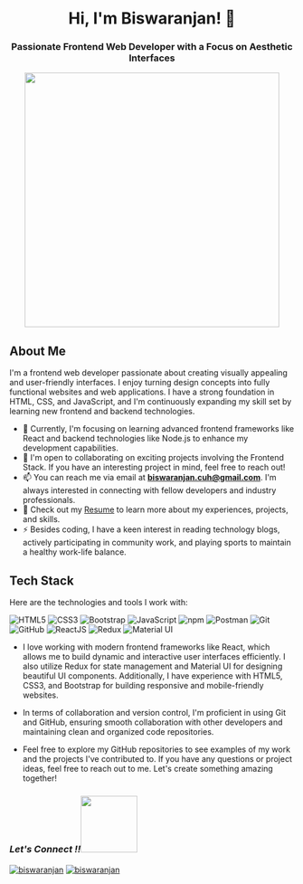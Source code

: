 
<h1 align="center">Hi, I'm Biswaranjan! 👋</h1>
<h3 align='center'>Passionate Frontend Web Developer with a Focus on Aesthetic Interfaces</h3>

<p align="center">
  <img width="450" src="https://camo.githubusercontent.com/992babdffd8c74a1502de375fbdf7e4d54773242/68747470733a2f2f6d656469612e67697068792e636f6d2f6d656469612f53576f536b4e36447854737a71494b4571762f67697068792e676966">
</p>

## About Me

I'm a frontend web developer passionate about creating visually appealing and user-friendly interfaces. I enjoy turning design concepts into fully functional websites and web applications. I have a strong foundation in HTML, CSS, and JavaScript, and I'm continuously expanding my skill set by learning new frontend and backend technologies.

- 🌱 Currently, I'm focusing on learning advanced frontend frameworks like React and backend technologies like Node.js to enhance my development capabilities.
- 👯 I'm open to collaborating on exciting projects involving the Frontend Stack. If you have an interesting project in mind, feel free to reach out!
- 📫 You can reach me via email at **biswaranjan.cuh@gmail.com**. I'm always interested in connecting with fellow developers and industry professionals.
- 📄 Check out my [Resume](https://drive.google.com/file/d/1WX_EeSeWtm9003tkGuPyu_S5doHO1mB1/view?usp=sharing) to learn more about my experiences, projects, and skills.
- ⚡ Besides coding, I have a keen interest in reading technology blogs, actively participating in community work, and playing sports to maintain a healthy work-life balance.

## Tech Stack

Here are the technologies and tools I work with:

<p>
  <img src="https://img.shields.io/badge/HTML5-E34F26?style=for-the-badge&logo=html5&logoColor=white" alt="HTML5"/>
  <img src="https://img.shields.io/badge/CSS3-1572B6?style=for-the-badge&logo=css3&logoColor=white" alt="CSS3"/>
  <img src="https://img.shields.io/badge/Bootstrap-563D7C?style=for-the-badge&logo=bootstrap&logoColor=white" alt="Bootstrap"/>
  <img src="https://img.shields.io/badge/JavaScript-323330?style=for-the-badge&logo=javascript&logoColor=F7DF1E" alt="JavaScript"/>
  <img src="https://img.shields.io/badge/npm-CB3837?style=for-the-badge&logo=npm&logoColor=white" alt="npm"/>
  <img src="https://img.shields.io/badge/Postman-FF6C37?style=for-the-badge&logo=Postman&logoColor=white" alt="Postman"/>
  <img src="https://img.shields.io/badge/Git-f44d27?style=for-the-badge&logo=git&logoColor=white" alt="Git"/>
  <img src="https://img.shields.io/badge/GitHub-100000?style=for-the-badge&logo=github&logoColor=white" alt="GitHub"/>
  <img src="https://img.shields.io/badge/React-20232A?style=for-the-badge&logo=react&logoColor=61DAFB" alt="ReactJS" />
  <img src="https://img.shields.io/badge/Redux-593D88?style=for-the-badge&logo=redux&logoColor=white" alt="Redux" />
  <img src="https://img.shields.io/badge/Material%20UI-007FFF?style=for-the-badge&logo=mui&logoColor=white" alt="Material UI" />
</p>

- I love working with modern frontend frameworks like React, which allows me to build dynamic and interactive user interfaces efficiently. I also utilize Redux for state management and Material UI for designing beautiful UI components. Additionally, I have experience with HTML5, CSS3, and Bootstrap for building responsive and mobile-friendly websites.

- In terms of collaboration and version control, I'm proficient in using Git and GitHub, ensuring smooth collaboration with other developers and maintaining clean and organized code repositories.

- Feel free to explore my GitHub repositories to see examples of my work and the projects I've contributed to. If you have any questions or project ideas, feel free to reach out to me. Let's create something amazing together!

<h3><i>Let's Connect !!<img src="https://raw.githubusercontent.com/ShahriarShafin/ShahriarShafin/main/Assets/handshake.gif" width="100" /></i></h3>
<p align="left">
<a href="https://www.linkedin.com/in/biswaranjan-subudhi-508158179/" target="blank"><img align="center" src="https://img.shields.io/badge/LinkedIn-0077B5?style=for-the-badge&logo=linkedin&logoColor=white" alt="biswaranjan" /></a>
  <a title="biswaranjan.cuh@gmail.com" href="mailto:biswaranjan.cuh@gmail.com" target="blank"><img align="center" src="https://img.shields.io/badge/Gmail-D14836?style=for-the-badge&logo=gmail&logoColor=white" alt="biswaranjan" /></a> 
</p>


